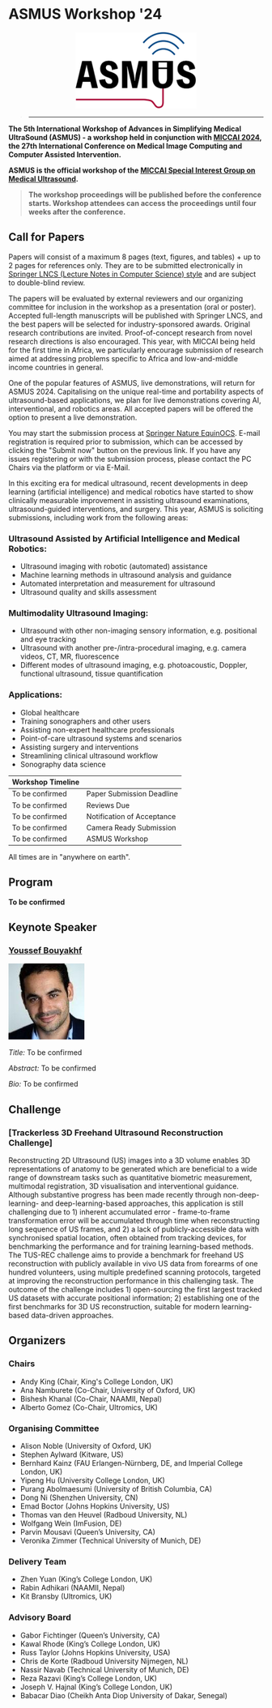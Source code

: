 # ASMUS Workshop '24

<div align=center>
 <img src="im/asmus.png" height=150px>
</div>

> ****
> 

**The 5th International Workshop of Advances in Simplifying Medical UltraSound (ASMUS) - a workshop held in conjunction with [MICCAI 2024](https://conferences.miccai.org/2024/en/default.asp), the 27th International Conference on Medical Image Computing and Computer Assisted Intervention.**

**ASMUS is the official workshop of the [MICCAI Special Interest Group on Medical Ultrasound](home).**

> **The workshop proceedings will be published before the conference starts. Workshop attendees can access the proceedings until four weeks after the conference.**


## Call for Papers

Papers will consist of a maximum 8 pages (text, figures, and tables) + up to 2 pages for references only. They are to be submitted electronically in [Springer LNCS (Lecture Notes in Computer Science) style](https://www.springer.com/gp/computer-science/lncs/conference-proceedings-guidelines) and are subject to double-blind review.

The papers will be evaluated by external reviewers and our organizing committee for inclusion in the workshop as a presentation (oral or poster). Accepted full-length manuscripts will be published with Springer LNCS, and the best papers will be selected for industry-sponsored awards. Original research contributions are invited. Proof-of-concept research from novel research directions is also encouraged. This year, with MICCAI being held for the first time in Africa, we particularly encourage submission of research aimed at addressing problems specific to Africa and low-and-middle income countries in general.

One of the popular features of ASMUS, live demonstrations, will return for ASMUS 2024. Capitalising on the unique real-time and portability aspects of ultrasound-based applications, we plan for live demonstrations covering AI, interventional, and robotics areas. All accepted papers will be offered the option to present a live demonstration.

You may start the submission process at [Springer Nature EquinOCS](xxx). E-mail registration is required prior to submission, which can be accessed by clicking the "Submit now" button on the previous link. If you have any issues registering or with the submission process, please contact the PC Chairs via the platform or via E-Mail.

In this exciting era for medical ultrasound, recent developments in deep learning (artificial intelligence) and medical robotics have started to show clinically measurable improvement in assisting ultrasound examinations, ultrasound-guided interventions, and surgery. This year, ASMUS is soliciting submissions, including work from the following areas:

### Ultrasound Assisted by Artificial Intelligence and Medical Robotics:
- Ultrasound imaging with robotic (automated) assistance
- Machine learning methods in ultrasound analysis and guidance
- Automated interpretation and measurement for ultrasound
- Ultrasound quality and skills assessment

### Multimodality Ultrasound Imaging:
- Ultrasound with other non-imaging sensory information, e.g. positional and eye tracking
- Ultrasound with another pre-/intra-procedural imaging, e.g. camera videos, CT, MR, fluorescence
- Different modes of ultrasound imaging, e.g. photoacoustic, Doppler, functional ultrasound, tissue quantification

### Applications:
- Global healthcare
- Training sonographers and other users
- Assisting non-expert healthcare professionals
- Point-of-care ultrasound systems and scenarios
- Assisting surgery and interventions
- Streamlining clinical ultrasound workflow
- Sonography data science


| Workshop Timeline             |                            |
| ----------------------------- | -------------------------- |
|To be confirmed                | Paper Submission Deadline  |
|To be confirmed                | Reviews Due                |
|To be confirmed                | Notification of Acceptance |
|To be confirmed                | Camera Ready Submission    |
|To be confirmed                | ASMUS Workshop             |

All times are in "anywhere on earth". 

## Program

**To be confirmed**


## Keynote Speaker

### [Youssef Bouyakhf](https://www.linkedin.com/in/youssef-bouyakhf/?originalSubdomain=uk)
![Youssef Bouyakhf](im/Youssef.jpeg)

*Title:* To be confirmed

*Abstract:* To be confirmed

*Bio:* To be confirmed

## Challenge 

### [Trackerless 3D Freehand Ultrasound Reconstruction Challenge]
Reconstructing 2D Ultrasound (US) images into a 3D volume enables 3D representations of anatomy to be generated which are beneficial to a wide range of downstream tasks such as quantitative biometric measurement, multimodal registration, 3D visualisation and interventional guidance. Although substantive progress has been made recently through non-deep-learning- and deep-learning-based approaches, this application is still challenging due to 1) inherent accumulated error - frame-to-frame transformation error will be accumulated through time when reconstructing long sequence of US frames, and 2) a lack of publicly-accessible data with synchronised spatial location, often obtained from tracking devices, for benchmarking the performance and for training learning-based methods. The TUS-REC challenge aims to provide a benchmark for freehand US reconstruction with publicly available in vivo US data from forearms of one hundred volunteers, using multiple predefined scanning protocols, targeted at improving the reconstruction performance in this challenging task. The outcome of the challenge includes 1) open-sourcing the first largest tracked US datasets with accurate positional information; 2) establishing one of the first benchmarks for 3D US reconstruction, suitable for modern learning-based data-driven approaches.

## Organizers
### Chairs
* Andy King (Chair, King's College London, UK)
* Ana Namburete (Co-Chair, University of Oxford, UK)
* Bishesh Khanal (Co-Chair, NAAMII, Nepal)
* Alberto Gomez (Co-Chair, Ultromics, UK)

### Organising Committee
* Alison Noble (University of Oxford, UK)
* Stephen Aylward (Kitware, US)
* Bernhard Kainz (FAU Erlangen-Nürnberg, DE, and Imperial College London, UK)
* Yipeng Hu (University College London, UK)
* Purang Abolmaesumi (University of British Columbia, CA)
* Dong Ni (Shenzhen University, CN)
* Emad Boctor (Johns Hopkins University, US)
* Thomas van den Heuvel (Radboud University, NL)
* Wolfgang Wein (ImFusion, DE)
* Parvin Mousavi (Queen’s University, CA)
* Veronika Zimmer (Technical University of Munich, DE)

### Delivery Team
* Zhen Yuan (King’s College London, UK)
* Rabin Adhikari (NAAMII, Nepal)
* Kit Bransby (Ultromics, UK)

### Advisory Board

* Gabor Fichtinger (Queen’s University, CA)
* Kawal Rhode (King’s College London, UK)
* Russ Taylor (Johns Hopkins University, USA)
* Chris de Korte (Radboud University Nijmegen, NL)
* Nassir Navab (Technical University of Munich, DE)
* Reza Razavi (King’s College London, UK)
* Joseph V. Hajnal (King’s College London, UK)
* Babacar Diao (Cheikh Anta Diop University of Dakar, Senegal)
